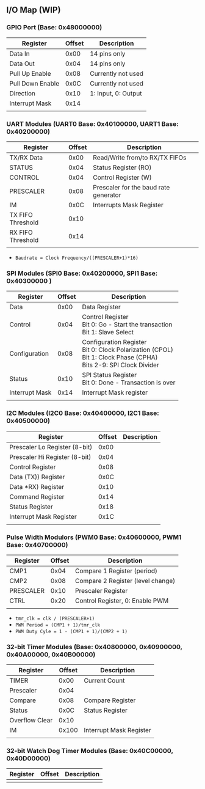 ## I/O Map (WIP)
### GPIO Port (Base: 0x48000000)
|Register|Offset|Description|
|----------|---|------------|
| Data In | 0x00 | 14 pins only|
| Data Out| 0x04| 14 pins only|
| Pull Up Enable|0x08| Currently not used|
| Pull Down Enable|0x0C| Currently not used|
| Direction|0x10| 1: Input, 0: Output|
| Interrupt Mask| 0x14||
||||

### UART Modules (UART0 Base: 0x40100000, UART1 Base: 0x40200000)

|Register|Offset|Description|
|----------|---|------------|
| TX/RX Data | 0x00 | Read/Write from/to RX/TX FIFOs |
| STATUS |0x04| Status Register (RO)|
| CONTROL| 0x04| Control Register (W)|
| PRESCALER|0x08| Prescaler for the baud rate generator|
| IM| 0x0C|Interrupts Mask Register|
| TX FIFO Threshold|0x10||
| RX FIFO Threshold|0x14||
||||


- ```Baudrate = Clock Frequency/((PRESCALER+1)*16)```

### SPI Modules (SPI0 Base: 0x40200000, SPI1 Base: 0x40300000 )

|Register|Offset|Description|
|----------|---|------------|
| Data |0x00| Data Register|
| Control |0x04| Control Register<br>Bit 0: Go - Start the transaction<br> Bit 1: Slave Select|
| Configuration |0x08|Configuration Register<br>Bit 0: Clock Polarization (CPOL)<br>Bit 1: Clock Phase (CPHA)<br>Bits 2-9: SPI Clock Divider |
| Status |0x10| SPI Status Register<br>Bit 0: Done - Transaction is over|
| Interrupt Mask|0x14| Interrupt Mask register|
||||

### I2C Modules (I2C0 Base: 0x40400000, I2C1 Base: 0x40500000)

|Register|Offset|Description|
|----------|---|------------|
|Prescaler Lo Register (8-bit)| 0x00||
|Prescaler Hi Register (8-bit)| 0x04||
|Control Register|0x08||
|Data (TX)) Register|0x0C||
|Data *RX) Register|0x10||
|Command Register|0x14||
|Status Register|0x18||
|Interrupt Mask Register|0x1C||
||||

### Pulse Width Modulors (PWM0 Base: 0x40600000, PWM1 Base: 0x40700000)

|Register|Offset|Description|
|----------|---|------------|
| CMP1 | 0x04| Compare 1 Register (period)|
| CMP2 | 0x08 | Compare 2 Register (level change) |
| PRESCALER| 0x10| Prescaler Register|
| CTRL| 0x20| Control Register, 0: Enable PWM| 
||||

- ``tmr_clk = clk / (PRESCALER+1)``
- ``PWM Period = (CMP1 + 1)/tmr_clk``
- ``PWM Duty Cyle = 1 - (CMP1 + 1)/(CMP2 + 1)``

### 32-bit Timer Modules (Base: 0x40800000, 0x40900000, 0x40A00000, 0x40B00000)

|Register|Offset|Description|
|----------|---|------------|
| TIMER | 0x00| Current Count |
| Prescaler | 0x04| |
| Compare | 0x08| Compare Register|
| Status|0x0C| Status Register|
| Overflow Clear |0x10||
| IM |0x100| Interrupt Mask Register|
||||

### 32-bit Watch Dog Timer Modules (Base: 0x40C00000, 0x40D00000)
|Register|Offset|Description|
|----------|---|------------|
||||
